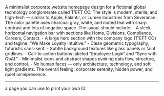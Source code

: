 A minimalist corporate website homepage design for a fictional global technology conglomerate called T’EFT CO. The style is modern, sterile, and high-tech — similar to Apple, Palantir, or Lumen Industries from Severance. The color palette uses charcoal gray, white, and muted teal with sharp contrast and lots of negative space. The layout should include:
	- A sleek horizontal navigation bar with sections like Home, Divisions, Compliance, Careers, Contact.
	- A large hero section with the company logo (T’EFT CO) and tagline: “We Make Loyalty Intuitive.”
	- Clean geometric typography, futuristic sans-serif.
	- Subtle background textures like glass panels or faint gridlines.
	- Call-to-action buttons labeled “Employee Login” and “Sync with ObAI.”
	- Minimalist icons and abstract shapes evoking data flow, structure, and control.
	- No human faces — only architecture, technology, and soft light gradients.
The overall feeling: corporate serenity, hidden power, and quiet omnipresence.

----

a page you can use to print your own ID